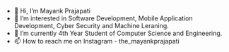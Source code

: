 - 👋 Hi, I’m Mayank Prajapati 
- 👀 I’m interested in Software Development, Mobile Application Development, Cyber Security and Machine Leraning. 
- 🌱 I’m currently 4th Year Student of Computer Science and Engineering. 
- 📫 How to reach me on Instagram - the_mayankprajapati
